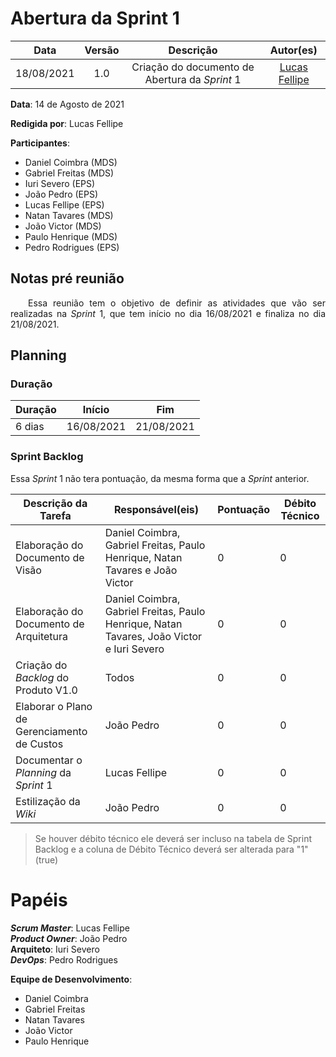 # Abertura da Sprint 1

|    Data    | Versão |         Descrição         |           Autor(es)           |
| :--------: | :----: | :-----------------------: | :---------------------------: |
| 18/08/2021 |  1.0   | Criação do documento de Abertura da *Sprint* 1 | [Lucas Fellipe](https://github.com/lucasfcm9) |

**Data**: 14 de Agosto de 2021

**Redigida por**: Lucas Fellipe

**Participantes**: 
* Daniel Coimbra (MDS)
* Gabriel Freitas (MDS)
* Iuri Severo (EPS)
* João Pedro (EPS)
* Lucas Fellipe (EPS)
* Natan Tavares (MDS)
* João Victor (MDS)
* Paulo Henrique (MDS)
* Pedro Rodrigues (EPS)

## Notas pré reunião

<p align="justify"> &emsp;&emsp;Essa reunião tem o objetivo de definir as atividades que vão ser realizadas na <i>Sprint</i> 1, que tem início no dia 16/08/2021 e finaliza no dia 21/08/2021.</p>

## Planning

### Duração

| Duração |   Início   |     Fim    |
| ------- | ---------- | ---------- |
| 6 dias  | 16/08/2021 | 21/08/2021 |

### Sprint Backlog

Essa <i>Sprint</i> 1 não tera pontuação, da mesma forma que a *Sprint* anterior.

| Descrição da Tarefa | Responsável(eis) | Pontuação | Débito Técnico |
| ------------------- | ---------------- | --------- | -------------- |
| Elaboração do Documento de Visão | Daniel Coimbra, Gabriel Freitas, Paulo Henrique, Natan Tavares e João Victor | 0 | 0 |
| Elaboração do Documento de Arquitetura | Daniel Coimbra, Gabriel Freitas, Paulo Henrique, Natan Tavares, João Victor e Iuri Severo | 0 | 0 |
| Criação do *Backlog* do Produto V1.0 | Todos | 0 | 0 |
| Elaborar o Plano de Gerenciamento de Custos | João Pedro | 0 | 0 |
| Documentar o *Planning* da *Sprint* 1 | Lucas Fellipe | 0 | 0 |
| Estilização da *Wiki* | João Pedro | 0 | 0 |

> Se houver débito técnico ele deverá ser incluso na tabela de Sprint Backlog e a coluna de Débito Técnico deverá ser alterada para "1" (true)

# Papéis
***Scrum Master***: Lucas Fellipe<br>
***Product Owner***: João Pedro<br>
**Arquiteto**: Iuri Severo<br>
***DevOps***: Pedro Rodrigues<br>

**Equipe de Desenvolvimento**:
* Daniel Coimbra
* Gabriel Freitas
* Natan Tavares
* João Victor
* Paulo Henrique